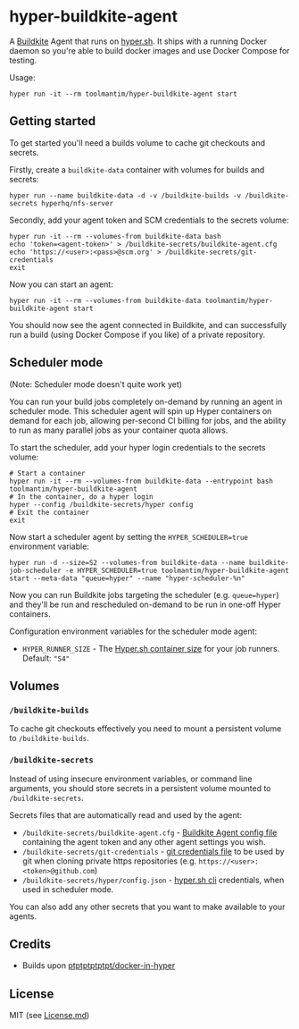 # hyper-buildkite-agent

A [Buildkite](https://buildkite.com/) Agent that runs on [hyper.sh](https://hyper.sh/). It ships with a running Docker daemon so you're able to build docker images and use Docker Compose for testing.

Usage:

```shell
hyper run -it --rm toolmantim/hyper-buildkite-agent start
```

## Getting started

To get started you'll need a builds volume to cache git checkouts and secrets.

Firstly, create a `buildkite-data` container with volumes for builds and secrets:

```shell
hyper run --name buildkite-data -d -v /buildkite-builds -v /buildkite-secrets hyperhq/nfs-server
```

Secondly, add your agent token and SCM credentials to the secrets volume:

```shell
hyper run -it --rm --volumes-from buildkite-data bash
echo 'token=<agent-token>' > /buildkite-secrets/buildkite-agent.cfg
echo 'https://<user>:<pass>@scm.org' > /buildkite-secrets/git-credentials
exit
```

Now you can start an agent:

```shell
hyper run -it --rm --volumes-from buildkite-data toolmantim/hyper-buildkite-agent start
```

You should now see the agent connected in Buildkite, and can successfully run a build (using Docker Compose if you like) of a private repository.

## Scheduler mode

(Note: Scheduler mode doesn't quite work yet)

You can run your build jobs completely on-demand by running an agent in scheduler mode. This scheduler agent will spin up Hyper containers on demand for each job, allowing per-second CI billing for jobs, and the ability to run as many parallel jobs as your container quota allows.

To start the scheduler, add your hyper login credentials to the secrets volume:

```shell
# Start a container
hyper run -it --rm --volumes-from buildkite-data --entrypoint bash toolmantim/hyper-buildkite-agent
# In the container, do a hyper login
hyper --config /buildkite-secrets/hyper config
# Exit the container
exit
```

Now start a scheduler agent by setting the `HYPER_SCHEDULER=true` environment variable:

```
hyper run -d --size=S2 --volumes-from buildkite-data --name buildkite-job-scheduler -e HYPER_SCHEDULER=true toolmantim/hyper-buildkite-agent start --meta-data "queue=hyper" --name "hyper-scheduler-%n"
```

Now you can run Buildkite jobs targeting the scheduler (e.g. `queue=hyper`) and they'll be run and rescheduled on-demand to be run in one-off Hyper containers.

Configuration environment variables for the scheduler mode agent:

* `HYPER_RUNNER_SIZE` - The [Hyper.sh container size](https://hyper.sh/pricing.html) for your job runners. Default: `"S4"`

## Volumes

### `/buildkite-builds`

To cache git checkouts effectively you need to mount a persistent volume to `/buildkite-builds`.

### `/buildkite-secrets`

Instead of using insecure environment variables, or command line arguments, you should store secrets in a persistent volume mounted to `/buildkite-secrets`.

Secrets files that are automatically read and used by the agent:

* `/buildkite-secrets/buildkite-agent.cfg` - [Buildkite Agent config file](https://buildkite.com/docs/agent/configuration) containing the agent token and any other agent settings you wish.
* `/buildkite-secrets/git-credentials` - [git credentials file](https://git-scm.com/docs/git-credential-store#_storage_format) to be used by git when cloning private https repositories (e.g. `https://<user>:<token>@github.com`)
* `/buildkite-secrets/hyper/config.json` - [hyper.sh cli](https://git-scm.com/docs/git-credential-store#_storage_format) credentials, when used in scheduler mode.

You can also add any other secrets that you want to make available to your agents.

## Credits

* Builds upon [ptptptptptpt/docker-in-hyper](https://github.com/ptptptptptpt/docker-in-hyper)

## License

MIT (see [License.md](License.md))